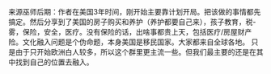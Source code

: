 来源巫师后期：作者在美国3年时间，刚开始主要靠计划开局。把该做的事情都先搞定。然后分享到了美国的房子购买和养护（养护都要自己来），孩子教育，税-雾，保险，安全，医疗。没有保险的话，出啥事都贵上天，包括医疗/房屋财产险。文化融入问题是个伪命题，本身美国是移民国家。大家都来自全球各地。 只是由于只开始欧洲白人较多，所以这个群里更主流一些。但我们最主要的还是在其中找到自己的位置去融入。